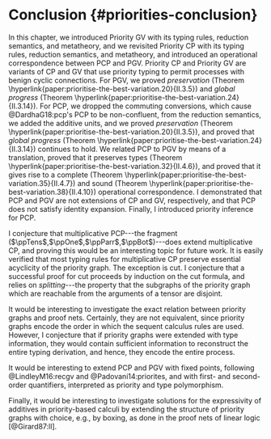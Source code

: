 # Conclusion {#priorities-conclusion}

In this chapter, we introduced Priority GV with its typing rules, reduction semantics, and metatheory, and we revisited Priority CP with its typing rules, reduction semantics, and metatheory, and introduced an operational correspondence between PCP and PGV.
Priority CP and Priority GV are variants of CP and GV that use priority typing to permit processes with benign cyclic connections.
For PGV, we proved *preservation* (Theorem \hyperlink{paper:prioritise-the-best-variation.20}{II.3.5}) and *global progress* (Theorem \hyperlink{paper:prioritise-the-best-variation.24}{II.3.14}).
For PCP, we dropped the commuting conversions, which cause @DardhaG18:pcp's PCP to be non-confluent, from the reduction semantics, we added the additive units, and we proved *preservation* (Theorem \hyperlink{paper:prioritise-the-best-variation.20}{II.3.5}), and proved that *global progress* (Theorem \hyperlink{paper:prioritise-the-best-variation.24}{II.3.14}) continues to hold.
We related PCP to PGV by means of a translation, proved that it preserves types (Theorem \hyperlink{paper:prioritise-the-best-variation.32}{II.4.6}), and proved that it gives rise to a complete (Theorem \hyperlink{paper:prioritise-the-best-variation.35}{II.4.7}) and sound (Theorem \hyperlink{paper:prioritise-the-best-variation.38}{II.4.10}) operational correspondence.
I demonstrated that PCP and PGV are not extensions of CP and GV, respectively, and that PCP does not satisfy identity expansion.
Finally, I introduced priority inference for PCP.

I conjecture that multiplicative PCP---the fragment ($\ppTens$,$\ppOne$,$\ppParr$,$\ppBot$)---does extend multiplicative CP, and proving this would be an interesting topic for future work.
It is easily verified that most typing rules for multiplicative CP preserve essential acyclicity of the priority graph.
The exception is cut.
I conjecture that a successful proof for cut proceeds by induction on the cut formula, and relies on *splitting*---the property that the subgraphs of the priority graph which are reachable from the arguments of a tensor are disjoint.

It would be interesting to investigate the exact relation between priority graphs and proof nets.
Certainly, they are not equivalent, since priority graphs encode the order in which the sequent calculus rules are used.
However, I conjecture that if priority graphs were extended with type information, they would contain sufficient information to reconstruct the entire typing derivation, and hence, they encode the entire process.

It would be interesting to extend PCP and PGV with fixed points, following @LindleyM16:recgv and @Padovani14:priorites, and with first- and second-order quantifiers, interpreted as priority and type polymorphism.

Finally, it would be interesting to investigate solutions for the expressivity of additives in priority-based calculi by extending the structure of priority graphs with choice, e.g., by boxing, as done in the proof nets of linear logic [@Girard87:ll].
